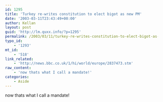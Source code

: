 ```yaml
---
id: 1295
title: 'Turkey re-writes constitution to elect bigot as new PM'
date: '2003-03-11T23:43:49+00:00'
author: Kellan
layout: post
guid: 'http://lm.quxx.info/?p=1295'
permalink: /2003/03/11/turkey-re-writes-constitution-to-elect-bigot-as-new-pm/
typo_id:
    - '1293'
mt_id:
    - '518'
link_related:
    - 'http://news.bbc.co.uk/1/hi/world/europe/2837473.stm'
raw_content:
    - 'now thats what I call a mandate!'
categories:
    - Aside
---
```


now thats what I call a mandate!